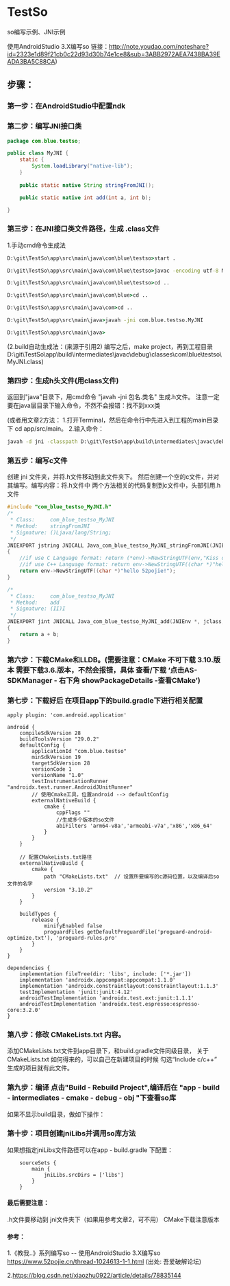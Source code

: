 # TestSo
so编写示例、JNI示例

使用AndroidStudio 3.X编写so
链接：http://note.youdao.com/noteshare?id=2323e1d89f21cb0c22d93d30b74e1ce8&sub=3ABB2972AEA7438BA39EADA3BA5C88CA)

## 步骤：
### 第一步：在AndroidStudio中配置ndk
### 第二步：编写JNI接口类
```Java
package com.blue.testso;

public class MyJNI {
    static {
        System.loadLibrary("native-lib");
    }
    
    public static native String stringFromJNI();

    public static native int add(int a, int b);

}
```
### 第三步：在JNI接口类文件路径，生成 .class文件
1.手动cmd命令生成法
```cmd
D:\git\TestSo\app\src\main\java\com\blue\testso>start .

D:\git\TestSo\app\src\main\java\com\blue\testso>javac -encoding utf-8 MyJNI.java

D:\git\TestSo\app\src\main\java\com\blue\testso>cd ..

D:\git\TestSo\app\src\main\java\com\blue>cd ..

D:\git\TestSo\app\src\main\java\com>cd ..

D:\git\TestSo\app\src\main\java>javah -jni com.blue.testso.MyJNI

D:\git\TestSo\app\src\main\java>
```


(2.build自动生成法：(来源于引用2)
编写之后，make project，再到工程目录
D:\git\TestSo\app\build\intermediates\javac\debug\classes\com\blue\testso\MyJNI.class)
### 第四步：生成h头文件(用class文件)
返回到"java"目录下，用cmd命令 "javah -jni 包名.类名" 生成.h文件。
注意一定要在java层目录下输入命令，不然不会报错：找不到xxx类
  
(或者用文章2方法：
1.打开Terminal，然后在命令行中先进入到工程的main目录下 cd app/src/main。 
2.输入命令： 
```cmd
javah -d jni -classpath D:\git\TestSo\app\build\intermediates\javac\debug\classes com.blue.testso.MyJNI（注意classes后的空格）)
```
### 第五步：编写c文件
创建 jni 文件夹，并将.h文件移动到此文件夹下。
然后创建一个空的c文件，并对其编写。编写内容：将.h文件中 两个方法相关的代码复制到c文件中，头部引用.h文件
```c
#include "com_blue_testso_MyJNI.h"
/*
 * Class:     com_blue_testso_MyJNI
 * Method:    stringFromJNI
 * Signature: ()Ljava/lang/String;
 */
JNIEXPORT jstring JNICALL Java_com_blue_testso_MyJNI_stringFromJNI(JNIEnv *, jclass)
{
    //if use C Language format: return (*env)->NewStringUTF(env,"Kiss dream");
    //if use C++ Language format: return env->NewStringUTF((char *)"hello 52pojie!");
    return env->NewStringUTF((char *)"hello 52pojie!");
}

/*
 * Class:     com_blue_testso_MyJNI
 * Method:    add
 * Signature: (II)I
 */
JNIEXPORT jint JNICALL Java_com_blue_testso_MyJNI_add(JNIEnv *, jclass, jint a, jint b)
{
    return a + b;
}
```
### 第六步：下载CMake和LLDB。(需要注意：CMake 不可下载 3.10.版本 需要下载3.6.版本，不然会报错，具体 查看/下载 ‘点击AS-SDKManager - 右下角 showPackageDetails -查看CMake’)
### 第七步：下载好后 在项目app下的build.gradle下进行相关配置
```groove
apply plugin: 'com.android.application'

android {
    compileSdkVersion 28
    buildToolsVersion "29.0.2"
    defaultConfig {
        applicationId "com.blue.testso"
        minSdkVersion 19
        targetSdkVersion 28
        versionCode 1
        versionName "1.0"
        testInstrumentationRunner "androidx.test.runner.AndroidJUnitRunner"
        // 使用Cmake工具，位置android --> defaultConfig
        externalNativeBuild {
            cmake {
                cppFlags ""
                //生成多个版本的so文件
                abiFilters 'arm64-v8a','armeabi-v7a','x86','x86_64'
            }
        }
    }

    // 配置CMakeLists.txt路径
    externalNativeBuild {
        cmake {
            path "CMakeLists.txt"  // 设置所要编写的c源码位置，以及编译后so文件的名字
            version "3.10.2"
        }
    }
    
    buildTypes {
        release {
            minifyEnabled false
            proguardFiles getDefaultProguardFile('proguard-android-optimize.txt'), 'proguard-rules.pro'
        }
    }
}

dependencies {
    implementation fileTree(dir: 'libs', include: ['*.jar'])
    implementation 'androidx.appcompat:appcompat:1.1.0'
    implementation 'androidx.constraintlayout:constraintlayout:1.1.3'
    testImplementation 'junit:junit:4.12'
    androidTestImplementation 'androidx.test.ext:junit:1.1.1'
    androidTestImplementation 'androidx.test.espresso:espresso-core:3.2.0'
}
```
### 第八步：修改 CMakeLists.txt 内容。
添加CMakeLists.txt文件到app目录下，和build.gradle文件同级目录， 
关于 CMakeLists.txt 如何得来的，可以自己在新建项目的时候 勾选“Include c/c++” 生成的项目就有此文件。

### 第九步：编译 点击"Build - Rebuild Project",编译后在 "app - build - intermediates - cmake - debug - obj "下查看so库

如果不显示build目录，做如下操作：

### 第十步：项目创建jniLibs并调用so库方法
如果想指定jniLibs文件路径可以在app - build.gradle 下配置：
```groove
    sourceSets {
        main {
            jniLibs.srcDirs = ['libs']
        }
    }
```

#### 最后需要注意：
.h文件要移动到 jni文件夹下（如果用参考文章2，可不用）
CMake下载注意版本

#### 参考：
1.《教我..》系列编写so -- 使用AndroidStudio 3.X编写so
https://www.52pojie.cn/thread-1024613-1-1.html
(出处: 吾爱破解论坛)

2.https://blog.csdn.net/xiaozhu0922/article/details/78835144
